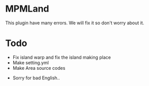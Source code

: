 # MPMLand

This plugin have many errors. We will fix it so don't worry about it.

 # Todo
 
 - Fix island warp and fix the island making place
 - Make setting.yml
 - Make Area source codes
 
 
+ Sorry for bad English..
